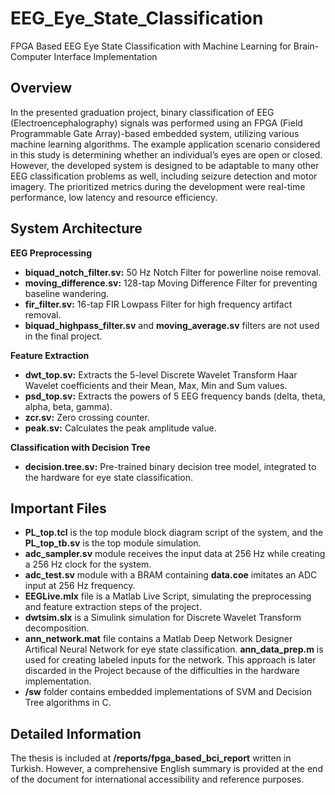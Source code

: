 # EEG_Eye_State_Classification
FPGA Based EEG Eye State Classification with Machine Learning for Brain-Computer Interface Implementation

## Overview
In the presented graduation project, binary classification of EEG (Electroencephalography) signals was performed using an FPGA (Field Programmable Gate Array)-based embedded system, utilizing various machine learning algorithms. The example application scenario considered in this study is determining whether an individual’s eyes are open or closed. However, the developed system is designed to be adaptable to many other EEG classification problems as well, including seizure detection and motor imagery. The prioritized metrics during the development were real-time performance, low latency and resource efficiency.

## System Architecture
**EEG Preprocessing**
- **biquad_notch_filter.sv:** 50 Hz Notch Filter for powerline noise removal.
- **moving_difference.sv:** 128-tap Moving Difference Filter for preventing baseline wandering.
- **fir_filter.sv:** 16-tap FIR Lowpass Filter for high frequency artifact removal.
- **biquad_highpass_filter.sv** and **moving_average.sv** filters are not used in the final project.

**Feature Extraction**
- **dwt_top.sv:** Extracts the 5-level Discrete Wavelet Transform Haar Wavelet coefficients and their Mean, Max, Min and Sum values.
- **psd_top.sv:** Extracts the powers of 5 EEG frequency bands (delta, theta, alpha, beta, gamma).
- **zcr.sv:** Zero crossing counter.
- **peak.sv:** Calculates the peak amplitude value.

**Classification with Decision Tree**
- **decision.tree.sv:** Pre-trained binary decision tree model, integrated to the hardware for eye state classification.

## Important Files
- **PL_top.tcl** is the top module block diagram script of the system, and the **PL_top_tb.sv** is the top module simulation.
- **adc_sampler.sv** module receives the input data at 256 Hz while creating a 256 Hz clock for the system.
- **adc_test.sv** module with a BRAM containing **data.coe** imitates an ADC input at 256 Hz frequency. 
- **EEGLive.mlx** file is a Matlab Live Script, simulating the preprocessing and feature extraction steps of the project.
- **dwtsim.slx** is a Simulink simulation for Discrete Wavelet Transform decomposition.
- **ann_network.mat** file contains a Matlab Deep Network Designer Artifical Neural Network for eye state classification. **ann_data_prep.m** is used for creating labeled inputs for the network. This approach is later discarded in the Project because of the difficulties in the hardware implementation.
- **/sw** folder contains embedded implementations of SVM and Decision Tree algorithms in C.

## Detailed Information
The thesis is included at **/reports/fpga_based_bci_report** written in Turkish. However, a comprehensive English summary is provided at the end of the document for international accessibility and reference purposes.

